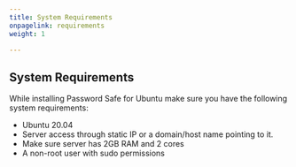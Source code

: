 ```yaml
---
title: System Requirements
onpagelink: requirements
weight: 1

---
```


System Requirements
-------------------

While installing Password Safe for Ubuntu make sure you have the following system requirements:

- Ubuntu 20.04
- Server access through static IP or a domain/host name pointing to it.
- Make sure server has 2GB RAM and 2 cores
- A non-root user with sudo permissions
 